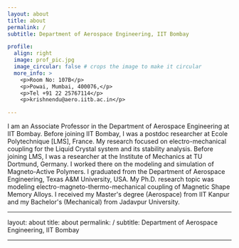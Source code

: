 ```yaml
---
layout: about
title: about
permalink: /
subtitle: Department of Aerospace Engineering, IIT Bombay

profile:
  align: right
  image: prof_pic.jpg
  image_circular: false # crops the image to make it circular
  more_info: >
    <p>Room No: 107B</p>
    <p>Powai, Mumbai, 400076,</p>
    <p>Tel +91 22 25767114</p>
    <p>krishnendu@aero.iitb.ac.in</p>    

---
```

I am an Associate Professor in the Department of Aerospace Engineering at IIT Bombay. Before joining IIT Bombay, I was a postdoc researcher at Ecole Polytechnique [LMS], France. My research focused on electro-mechanical coupling for the Liquid Crystal system and its stability analysis. Before joining LMS, I was a researcher at the Institute of Mechanics at TU Dortmund, Germany. I worked there on the modeling and simulation of Magneto-Active Polymers. I graduated from the Department of Aerospace Engineering, Texas A&M University, USA. My Ph.D. research topic was modeling electro-magneto-thermo-mechanical coupling of Magnetic Shape Memory Alloys. I received my Master's degree (Aerospace) from IIT Kanpur and my Bachelor's (Mechanical) from Jadavpur University.

---
layout: about
title: about
permalink: /
subtitle: Department of Aerospace Engineering, IIT Bombay

---
